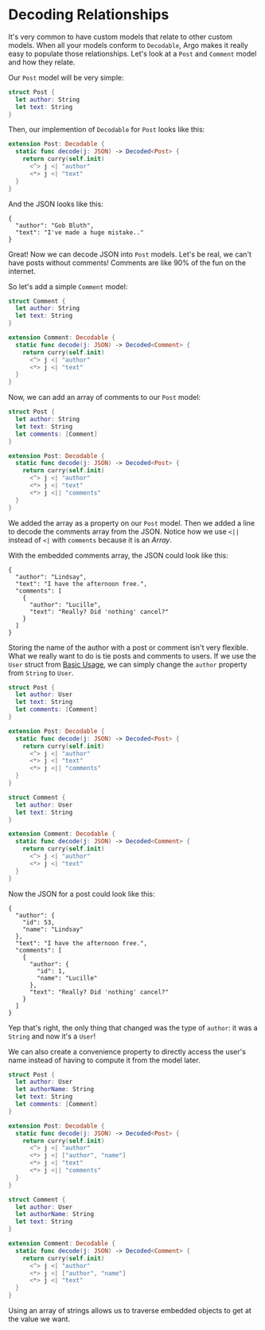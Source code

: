 # Decoding Relationships

It's very common to have custom models that relate to other custom models.
When all your models conform to `Decodable`, Argo makes it really easy to
populate those relationships. Let's look at a `Post` and `Comment` model and
how they relate.

Our `Post` model will be very simple:

```swift
struct Post {
  let author: String
  let text: String
}
```

Then, our implemention of `Decodable` for `Post` looks like this:

```swift
extension Post: Decodable {
  static func decode(j: JSON) -> Decoded<Post> {
    return curry(self.init)
      <^> j <| "author"
      <*> j <| "text"
  }
}
```

And the JSON looks like this:

```
{
  "author": "Gob Bluth",
  "text": "I've made a huge mistake.."
}
```

Great! Now we can decode JSON into `Post` models. Let's be real, we can't have
posts without comments! Comments are like 90% of the fun on the internet.

So let's add a simple `Comment` model:

```swift
struct Comment {
  let author: String
  let text: String
}

extension Comment: Decodable {
  static func decode(j: JSON) -> Decoded<Comment> {
    return curry(self.init)
      <^> j <| "author"
      <*> j <| "text"
  }
}
```

Now, we can add an array of comments to our `Post` model:

```swift
struct Post {
  let author: String
  let text: String
  let comments: [Comment]
}

extension Post: Decodable {
  static func decode(j: JSON) -> Decoded<Post> {
    return curry(self.init)
      <^> j <| "author"
      <*> j <| "text"
      <*> j <|| "comments"
  }
}
```

We added the array as a property on our `Post` model. Then we added a line to
decode the comments array from the JSON. Notice how we use `<||` instead of
`<|` with `comments` because it is an _Array_.

With the embedded comments array, the JSON could look like this:

```
{
  "author": "Lindsay",
  "text": "I have the afternoon free.",
  "comments": [
    {
      "author": "Lucille",
      "text": "Really? Did 'nothing' cancel?"
    }
  ]
}
```

Storing the name of the author with a post or comment isn't very flexible.
What we really want to do is tie posts and comments to users. If we use the
`User` struct from [Basic Usage], we can simply change the `author` property
from `String` to `User`.

[Basic Usage]: Basic-Usage.md

```swift
struct Post {
  let author: User
  let text: String
  let comments: [Comment]
}

extension Post: Decodable {
  static func decode(j: JSON) -> Decoded<Post> {
    return curry(self.init)
      <^> j <| "author"
      <*> j <| "text"
      <*> j <|| "comments"
  }
}

struct Comment {
  let author: User
  let text: String
}

extension Comment: Decodable {
  static func decode(j: JSON) -> Decoded<Comment> {
    return curry(self.init)
      <^> j <| "author"
      <*> j <| "text"
  }
}
```

Now the JSON for a post could look like this:

```
{
  "author": {
    "id": 53,
    "name": "Lindsay"
  },
  "text": "I have the afternoon free.",
  "comments": [
    {
      "author": {
        "id": 1,
        "name": "Lucille"
      },
      "text": "Really? Did 'nothing' cancel?"
    }
  ]
}
```

Yep that's right, the only thing that changed was the type of `author`: it was
a `String` and now it's a `User`!

We can also create a convenience property to directly access the user's name
instead of having to compute it from the model later.

```swift
struct Post {
  let author: User
  let authorName: String
  let text: String
  let comments: [Comment]
}

extension Post: Decodable {
  static func decode(j: JSON) -> Decoded<Post> {
    return curry(self.init)
      <^> j <| "author"
      <*> j <| ["author", "name"]
      <*> j <| "text"
      <*> j <|| "comments"
  }
}

struct Comment {
  let author: User
  let authorName: String
  let text: String
}

extension Comment: Decodable {
  static func decode(j: JSON) -> Decoded<Comment> {
    return curry(self.init)
      <^> j <| "author"
      <*> j <| ["author", "name"]
      <*> j <| "text"
  }
}
```

Using an array of strings allows us to traverse embedded objects to get at the
value we want.
